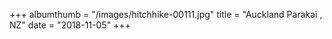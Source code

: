 +++
albumthumb = "/images/hitchhike-00111.jpg"
title = "Auckland Parakai , NZ"
date = "2018-11-05"
+++
